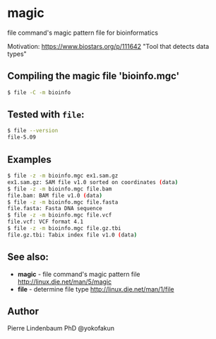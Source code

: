 magic
=====

file command's magic pattern file for bioinformatics

Motivation: https://www.biostars.org/p/111642 "Tool that detects data types"

## Compiling the magic file 'bioinfo.mgc'

```bash
$ file -C -m bioinfo
```

## Tested with **`file`**:

``` bash
$ file --version
file-5.09
```

## Examples

```bash
$ file -z -m bioinfo.mgc ex1.sam.gz
ex1.sam.gz: SAM file v1.0 sorted on coordinates (data)
$ file -z -m bioinfo.mgc file.bam
file.bam: BAM file v1.0 (data)
$ file -z -m bioinfo.mgc file.fasta
file.fasta: Fasta DNA sequence
$ file -z -m bioinfo.mgc file.vcf
file.vcf: VCF format 4.1
$ file -z -m bioinfo.mgc file.gz.tbi
file.gz.tbi: Tabix index file v1.0 (data) 
```


## See also:

* **magic** - file command's magic pattern file  http://linux.die.net/man/5/magic
* **file** - determine file type http://linux.die.net/man/1/file 

## Author

Pierre Lindenbaum PhD
@yokofakun



